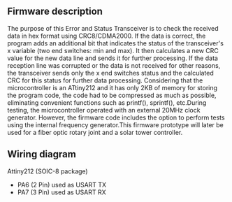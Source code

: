## Firmware description

The purpose of this Error and Status Transceiver is to check the received data in hex format using CRC8/CDMA2000. If the data is correct, the program adds an additional bit that indicates the status of the transceiver's x variable (two end switches: min and max). It then calculates a new CRC value for the new data line and sends it for further processing. If the data reception line was corrupted or the data is not received for other reasons, the transceiver sends only the x end switches status and the calculated CRC for this status for further data processing. Considering that the microcontroller is an ATtiny212 and it has only 2KB of memory for storing the program code, the code had to be compressed as much as possible, eliminating convenient functions such as printf(), sprintf(), etc.During testing, the microcontroller operated with an external 20MHz clock generator. However, the firmware code includes the option to perform tests using the internal frequency generator.This firmware prototype will later be used for a fiber optic rotary joint and a solar tower controller.

## Wiring diagram

Attiny212 (SOIC-8 package)
* PA6 (2 Pin) used as USART TX
* PA7 (3 Pin) used as USART RX
